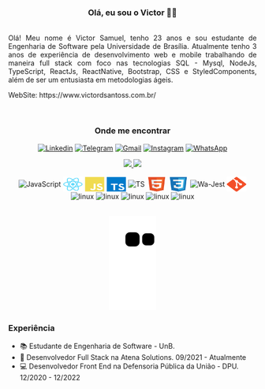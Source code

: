 

<div  align="center">
  
### Olá, eu sou o Victor 👋🏿 
</div>

</br>
<div style="text-align: justify">
Olá! Meu nome é Victor Samuel, tenho 23 anos e sou estudante de Engenharia de Software pela Universidade de Brasília. Atualmente tenho 3 anos de experiência de desenvolvimento web e mobile trabalhando de maneira full stack com foco nas tecnologias SQL - Mysql, NodeJs, TypeScript, ReactJs, ReactNative, Bootstrap, CSS e StyledComponents, além de ser um entusiasta em metodologias ágeis.
  
<p> WebSite: https://www.victordsantoss.com.br/ <p/>
</div>
</br>

<div  align="center">
  
### Onde me encontrar 
[![Linkedin](https://img.shields.io/badge/LinkedIn-0077B5?style=for-the-badge&logo=linkedin&logoColor=white)](https://www.linkedin.com/in/victorsamuelengenharia/)
[![Telegram](https://img.shields.io/badge/Telegram-2CA5E0?style=for-the-badge&logo=telegram&logoColor=white)](https://t.me/victordsantoss)
[![Gmail](https://img.shields.io/badge/Gmail-D14836?style=for-the-badge&logo=gmail&logoColor=white)](mailto:victor.samuelsantoss@gmail.com)
[![Instagram](https://img.shields.io/badge/Instagram-E4405F?style=for-the-badge&logo=instagram&logoColor=white)](https://www.instagram.com/victordsantoss/)
[![WhatsApp](https://img.shields.io/badge/WhatsApp-25D366?style=for-the-badge&logo=whatsapp&logoColor=white)](https://api.whatsapp.com/send?phone=5561985018286&text=Ol%C3%A1%2C%20Victor.%20Te%20encontrei%20pelo%20GitHub%20e%20gostaria%20de%20falar%20com%20voc%C3%AA.%20)
</div>

<div  align="center">
  <a href="https://github.com/victordsantoss">
    <img height="150em" src="https://github-readme-stats.vercel.app/api?username=victordsantoss&count_private=true&include_all_commits=true&show_icons=true&theme=dracula&hide_border=false&show_owner=true"/>
    <img height="150em" src="https://github-readme-stats.vercel.app/api/top-langs/?username=victordsantoss&theme=dracula&hide_border=false&&layout=compact"/>
  </a>
</div>

<div align="center" valign="top"><br>
  <img align="center" alt="JavaScript" height="30" width="40" src="https://cdn.jsdelivr.net/gh/devicons/devicon/icons/nodejs/nodejs-original.svg">
  <img align="center" alt="React" height="30" width="40" src="https://raw.githubusercontent.com/devicons/devicon/master/icons/react/react-original.svg">
  <img align="center" alt="Js" height="30" width="40" src="https://raw.githubusercontent.com/devicons/devicon/master/icons/javascript/javascript-plain.svg">
  <img align="center" alt="TS" height="30" width="40" src="https://raw.githubusercontent.com/devicons/devicon/master/icons/typescript/typescript-plain.svg">
 <img align="center" alt="TS" height="30" width="40" src="https://cdn.jsdelivr.net/gh/devicons/devicon/icons/cplusplus/cplusplus-original.svg" />
  <img align="center" alt="HTML" height="30" width="40" src="https://raw.githubusercontent.com/devicons/devicon/master/icons/html5/html5-original.svg">
  <img align="center" alt="CSS" height="30" width="40" src="https://raw.githubusercontent.com/devicons/devicon/master/icons/css3/css3-original.svg">
  <img align="center" alt="Wa-Jest" height="30" width="40" src="https://cdn.jsdelivr.net/gh/devicons/devicon/icons/jest/jest-plain.svg">
  <img align="center" alt="git" height="30" width="40" src="https://raw.githubusercontent.com/devicons/devicon/master/icons/git/git-original.svg">
  <img align="center" alt="linux" height="30" width="40" src="https://cdn.jsdelivr.net/gh/devicons/devicon/icons/mysql/mysql-original.svg">
  <img align="center" alt="linux" height="30" width="40" src="https://cdn.jsdelivr.net/gh/devicons/devicon/icons/firebase/firebase-plain.svg">
  <img align="center" alt="linux" height="30" width="40" src="https://cdn.jsdelivr.net/gh/devicons/devicon/icons/docker/docker-original.svg" />
  <img align="center" alt="linux" height="30" width="40" src="https://cdn.jsdelivr.net/gh/devicons/devicon/icons/bootstrap/bootstrap-original.svg" />
  <img align="center" alt="linux" height="30" width="40" src="https://cdn.jsdelivr.net/gh/devicons/devicon/icons/mongodb/mongodb-original.svg" />
</div><br>

<div align="center">
  
  ![Snake animation](https://github.com/victordsantoss/victordsantoss/blob/output/github-contribution-grid-snake.svg)
</div>

### Experiência

- :books: Estudante de Engenharia de Software - UnB.
- 🔭 Desenvolvedor Full Stack na Atena Solutions. 09/2021 - Atualmente
- :computer: Desenvolvedor Front End na Defensoria Pública da União - DPU. 12/2020 - 12/2022
